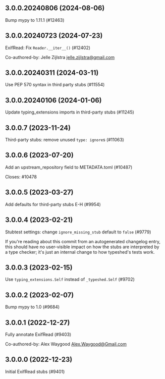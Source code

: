 ## 3.0.0.20240806 (2024-08-06)

Bump mypy to 1.11.1 (#12463)

## 3.0.0.20240723 (2024-07-23)

ExifRead: Fix `Reader.__iter__()` (#12402)

Co-authored-by: Jelle Zijlstra <jelle.zijlstra@gmail.com>

## 3.0.0.20240311 (2024-03-11)

Use PEP 570 syntax in third party stubs (#11554)

## 3.0.0.20240106 (2024-01-06)

Update typing_extensions imports in third-party stubs (#11245)

## 3.0.0.7 (2023-11-24)

Third-party stubs: remove unused `type: ignore`s (#11063)

## 3.0.0.6 (2023-07-20)

Add an upstream_repository field to METADATA.toml (#10487)

Closes: #10478

## 3.0.0.5 (2023-03-27)

Add defaults for third-party stubs E-H (#9954)

## 3.0.0.4 (2023-02-21)

Stubtest settings: change `ignore_missing_stub` default to `false` (#9779)

If you're reading about this commit from an autogenerated changelog entry, this should have no user-visible impact on how the stubs are interpreted by a type checker; it's just an internal change to how typeshed's tests work.

## 3.0.0.3 (2023-02-15)

Use `typing_extensions.Self` instead of `_typeshed.Self` (#9702)

## 3.0.0.2 (2023-02-07)

Bump mypy to 1.0 (#9684)

## 3.0.0.1 (2022-12-27)

Fully annotate ExifRead (#9403)

Co-authored-by: Alex Waygood <Alex.Waygood@Gmail.com>

## 3.0.0.0 (2022-12-23)

Initial ExifRead stubs (#9401)

